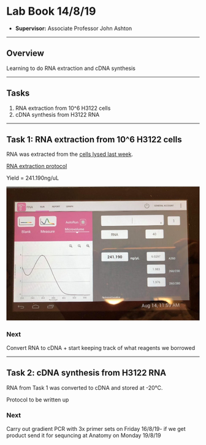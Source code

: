 # Lab Book 14/8/19
- **Supervisor:** Associate Professor John Ashton
------------------------------------------------------------------
## Overview

Learning to do RNA extraction and cDNA synthesis


------------------------------------------------------------------
## Tasks

1. RNA extraction from 10^6 H3122 cells
2. cDNA synthesis from H3122 RNA

------------------------------------------------------------------
## Task 1: RNA extraction from 10^6 H3122 cells

RNA was extracted from the [cells lysed last week](../Daily_lab_book/LB_19-08-14.md).

[RNA extraction protocol](../Daily_lab_book/LB_19-08-14.md)

Yield = 241.190ng/uL

![](../Daily_lab_book/Figure_cache/H3122_RNA_nanodrop.jpeg)
### Next
Convert RNA to cDNA + start keeping track of what reagents we borrowed

------------------------------------------------------------------
## Task 2: cDNA synthesis from H3122 RNA

RNA from Task 1 was converted to cDNA and stored at -20°C.

Protocol to be written up

### Next
Carry out gradient PCR with 3x primer sets on Friday 16/8/19- if we get product send it for sequncing at Anatomy on Monday 19/8/19
